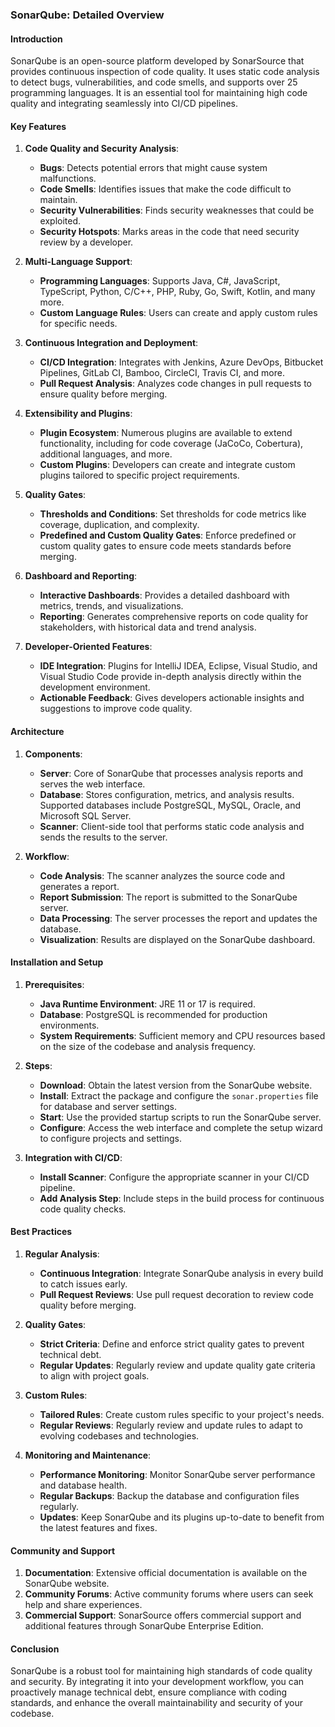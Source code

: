 ### SonarQube: Detailed Overview

#### Introduction
SonarQube is an open-source platform developed by SonarSource that provides continuous inspection of code quality. It uses static code analysis to detect bugs, vulnerabilities, and code smells, and supports over 25 programming languages. It is an essential tool for maintaining high code quality and integrating seamlessly into CI/CD pipelines.

#### Key Features

1. **Code Quality and Security Analysis**:
    - **Bugs**: Detects potential errors that might cause system malfunctions.
    - **Code Smells**: Identifies issues that make the code difficult to maintain.
    - **Security Vulnerabilities**: Finds security weaknesses that could be exploited.
    - **Security Hotspots**: Marks areas in the code that need security review by a developer.

2. **Multi-Language Support**:
    - **Programming Languages**: Supports Java, C#, JavaScript, TypeScript, Python, C/C++, PHP, Ruby, Go, Swift, Kotlin, and many more.
    - **Custom Language Rules**: Users can create and apply custom rules for specific needs.

3. **Continuous Integration and Deployment**:
    - **CI/CD Integration**: Integrates with Jenkins, Azure DevOps, Bitbucket Pipelines, GitLab CI, Bamboo, CircleCI, Travis CI, and more.
    - **Pull Request Analysis**: Analyzes code changes in pull requests to ensure quality before merging.

4. **Extensibility and Plugins**:
    - **Plugin Ecosystem**: Numerous plugins are available to extend functionality, including for code coverage (JaCoCo, Cobertura), additional languages, and more.
    - **Custom Plugins**: Developers can create and integrate custom plugins tailored to specific project requirements.

5. **Quality Gates**:
    - **Thresholds and Conditions**: Set thresholds for code metrics like coverage, duplication, and complexity.
    - **Predefined and Custom Quality Gates**: Enforce predefined or custom quality gates to ensure code meets standards before merging.

6. **Dashboard and Reporting**:
    - **Interactive Dashboards**: Provides a detailed dashboard with metrics, trends, and visualizations.
    - **Reporting**: Generates comprehensive reports on code quality for stakeholders, with historical data and trend analysis.

7. **Developer-Oriented Features**:
    - **IDE Integration**: Plugins for IntelliJ IDEA, Eclipse, Visual Studio, and Visual Studio Code provide in-depth analysis directly within the development environment.
    - **Actionable Feedback**: Gives developers actionable insights and suggestions to improve code quality.

#### Architecture

1. **Components**:
    - **Server**: Core of SonarQube that processes analysis reports and serves the web interface.
    - **Database**: Stores configuration, metrics, and analysis results. Supported databases include PostgreSQL, MySQL, Oracle, and Microsoft SQL Server.
    - **Scanner**: Client-side tool that performs static code analysis and sends the results to the server.

2. **Workflow**:
    - **Code Analysis**: The scanner analyzes the source code and generates a report.
    - **Report Submission**: The report is submitted to the SonarQube server.
    - **Data Processing**: The server processes the report and updates the database.
    - **Visualization**: Results are displayed on the SonarQube dashboard.

#### Installation and Setup

1. **Prerequisites**:
    - **Java Runtime Environment**: JRE 11 or 17 is required.
    - **Database**: PostgreSQL is recommended for production environments.
    - **System Requirements**: Sufficient memory and CPU resources based on the size of the codebase and analysis frequency.

2. **Steps**:
    - **Download**: Obtain the latest version from the SonarQube website.
    - **Install**: Extract the package and configure the `sonar.properties` file for database and server settings.
    - **Start**: Use the provided startup scripts to run the SonarQube server.
    - **Configure**: Access the web interface and complete the setup wizard to configure projects and settings.

3. **Integration with CI/CD**:
    - **Install Scanner**: Configure the appropriate scanner in your CI/CD pipeline.
    - **Add Analysis Step**: Include steps in the build process for continuous code quality checks.

#### Best Practices

1. **Regular Analysis**:
    - **Continuous Integration**: Integrate SonarQube analysis in every build to catch issues early.
    - **Pull Request Reviews**: Use pull request decoration to review code quality before merging.

2. **Quality Gates**:
    - **Strict Criteria**: Define and enforce strict quality gates to prevent technical debt.
    - **Regular Updates**: Regularly review and update quality gate criteria to align with project goals.

3. **Custom Rules**:
    - **Tailored Rules**: Create custom rules specific to your project's needs.
    - **Regular Reviews**: Regularly review and update rules to adapt to evolving codebases and technologies.

4. **Monitoring and Maintenance**:
    - **Performance Monitoring**: Monitor SonarQube server performance and database health.
    - **Regular Backups**: Backup the database and configuration files regularly.
    - **Updates**: Keep SonarQube and its plugins up-to-date to benefit from the latest features and fixes.

#### Community and Support

1. **Documentation**: Extensive official documentation is available on the SonarQube website.
2. **Community Forums**: Active community forums where users can seek help and share experiences.
3. **Commercial Support**: SonarSource offers commercial support and additional features through SonarQube Enterprise Edition.

#### Conclusion

SonarQube is a robust tool for maintaining high standards of code quality and security. By integrating it into your development workflow, you can proactively manage technical debt, ensure compliance with coding standards, and enhance the overall maintainability and security of your codebase.
